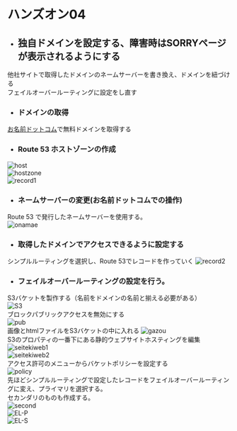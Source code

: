 # ハンズオン04  
- ## 独自ドメインを設定する、障害時はSORRYページが表示されるようにする  
他社サイトで取得したドメインのネームサーバーを書き換え、ドメインを紐づける  
フェイルオーバールーティングに設定をし直す  

- ### ドメインの取得  
[お名前ドットコム](https://www.onamae.com/server/)で無料ドメインを取得する  


- ### Route 53 ホストゾーンの作成  
![host](./img04/host.png)  
![hostzone](./img04/hostzonesakusei.png)  
![record1](./img04/record1.png)  
- ### ネームサーバーの変更(お名前ドットコムでの操作)  
Route 53 で発行したネームサーバーを使用する。  
![onamae](./img04/onamae.png)  
- ### 取得したドメインでアクセスできるように設定する  
シンプルルーティングを選択し、Route 53でレコードを作っていく
![record2](./img04/record2.png)  
- ### フェイルオーバールーティングの設定を行う。  
S3バケットを製作する（名前をドメインの名前と揃える必要がある）  
![S3](./img04/S3.png)  
ブロックパブリックアクセスを無効にする  
![pub](./img04/pub.png)  
画像とhtmlファイルをS3バケットの中に入れる
![gazou](./img04/gazou.png)  
S3のプロパティの一番下にある静的ウェブサイトホスティングを編集  
![seitekiweb1](./img04/seitekiweb1.png)  
![seitekiweb2](./img04/seitekiweb2.png)  
アクセス許可のメニューからバケットポリシー[](https://docs.aws.amazon.com/ja_jp/AmazonS3/latest/user-guide/static-website-hosting.html)を設定する  
![policy](./img04/policy.png)  
先ほどシンプルルーティングで設定したレコードをフェイルオーバールーティングに変え、プライマリを選択する。  
セカンダリのものも作成する。  
![second](./img04/second.png)  
![EL-P](./img04/EL-P.png)  
![EL-S](./img04/EL-S.png) 
